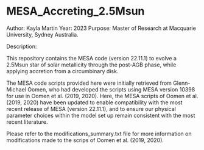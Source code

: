 # MESA_Accreting_2.5Msun

Author: Kayla Martin
Year: 2023
Purpose: Master of Research at Macquarie University, Sydney Australia.


Description: 

This repository contains the MESA code (version 22.11.1) to evolve a 2.5Msun star of solar metallicity through the post-AGB phase, while applying accretion from a circumbinary disk.

The MESA code scripts provided here were initially retrieved from Glenn-Michael Oomen, who had developed the scripts using MESA version 10398 for use in Oomen et al. (2019, 2020). Here, the MESA scripts of Oomen et al. (2019, 2020) have been updated to enable compatibility with the most recent release of MESA (version 22.11.1), and to ensure our physical parameter choices within the model set up remain consistent with the most recent literature. 

Please refer to the modifications_summary.txt file for more information on modifications made to the scrips of Oomen et al. (2019, 2020).

